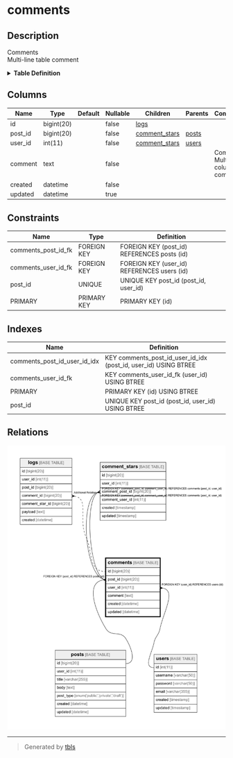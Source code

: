 # comments

## Description

Comments  
Multi-line table comment
<details>
<summary><strong>Table Definition</strong></summary>

```sql
CREATE TABLE `comments` (
  `id` bigint(20) NOT NULL AUTO_INCREMENT,
  `post_id` bigint(20) NOT NULL,
  `user_id` int(11) NOT NULL,
  `comment` text NOT NULL COMMENT 'Comment\nMulti-line column comment',
  `created` datetime NOT NULL,
  `updated` datetime DEFAULT NULL,
  PRIMARY KEY (`id`),
  UNIQUE KEY `post_id` (`post_id`,`user_id`),
  KEY `comments_user_id_fk` (`user_id`),
  KEY `comments_post_id_user_id_idx` (`post_id`,`user_id`),
  CONSTRAINT `comments_post_id_fk` FOREIGN KEY (`post_id`) REFERENCES `posts` (`id`),
  CONSTRAINT `comments_user_id_fk` FOREIGN KEY (`user_id`) REFERENCES `users` (`id`)
) ENGINE=InnoDB DEFAULT CHARSET=utf8mb4 COLLATE=utf8mb4_0900_ai_ci COMMENT='Comments\nMulti-line table comment'
```

</details>


## Columns

| Name | Type | Default | Nullable | Children | Parents | Comment |
| ---- | ---- | ------- | -------- | -------- | ------- | ------- |
| id | bigint(20) |  | false | [logs](logs.md)  |  |  |
| post_id | bigint(20) |  | false | [comment_stars](comment_stars.md)  | [posts](posts.md)  |  |
| user_id | int(11) |  | false | [comment_stars](comment_stars.md)  | [users](users.md)  |  |
| comment | text |  | false |  |  | Comment<br>Multi-line column comment |
| created | datetime |  | false |  |  |  |
| updated | datetime |  | true |  |  |  |

## Constraints

| Name | Type | Definition |
| ---- | ---- | --- |
| comments_post_id_fk | FOREIGN KEY | FOREIGN KEY (post_id) REFERENCES posts (id) |
| comments_user_id_fk | FOREIGN KEY | FOREIGN KEY (user_id) REFERENCES users (id) |
| post_id | UNIQUE | UNIQUE KEY post_id (post_id, user_id) |
| PRIMARY | PRIMARY KEY | PRIMARY KEY (id) |

## Indexes

| Name | Definition |
| ---- | --- |
| comments_post_id_user_id_idx | KEY comments_post_id_user_id_idx (post_id, user_id) USING BTREE |
| comments_user_id_fk | KEY comments_user_id_fk (user_id) USING BTREE |
| PRIMARY | PRIMARY KEY (id) USING BTREE |
| post_id | UNIQUE KEY post_id (post_id, user_id) USING BTREE |

## Relations

![er](comments.png)

---

> Generated by [tbls](https://github.com/k1LoW/tbls)